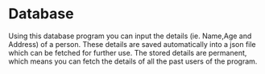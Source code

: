 # Database
Using this database program you can input the details (ie. Name,Age and Address) of a person.
These details are saved automatically into a json file which can be fetched for further use.
The stored details are permanent, which means you can fetch the details of all the past users of the program.
